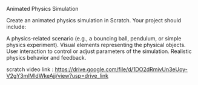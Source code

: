 Animated Physics Simulation

Create an animated physics simulation in Scratch. Your project should include:

A physics-related scenario (e.g., a bouncing ball, pendulum, or simple physics experiment).
Visual elements representing the physical objects.
User interaction to control or adjust parameters of the simulation.
Realistic physics behavior and feedback.

scratch video link : https://drive.google.com/file/d/1DO2dRmivUn3eUoy-V2gY3mlMldWkeAjj/view?usp=drive_link
